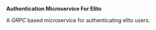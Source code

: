 **Authentication Microservice For Elito**

A _GRPC_ based microservice for authenticating elito users.
